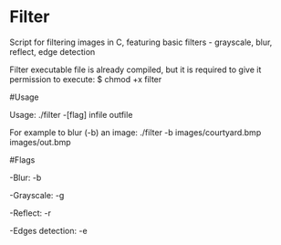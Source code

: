 # Filter
Script for filtering images in C, featuring basic filters - grayscale, blur, reflect, edge detection

Filter executable file is already compiled, but it is required to give it permission to execute: $ chmod +x filter

#Usage

Usage:
./filter -[flag] infile outfile

For example to blur (-b) an image:
./filter -b images/courtyard.bmp images/out.bmp 

#Flags

-Blur: -b

-Grayscale: -g

-Reflect: -r

-Edges detection: -e
